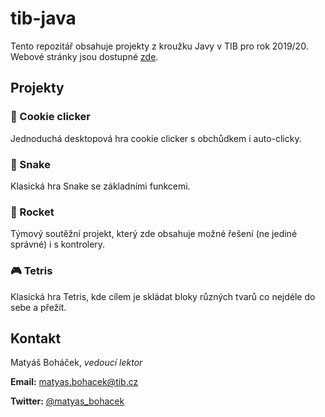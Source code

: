 # tib-java

Tento repozitář obsahuje projekty z kroužku Javy v TIB pro rok 2019/20. Webové stránky jsou dostupné [zde](https://tib.cz/krouzky/trava/kategorie/27).

## Projekty

### 🍪 Cookie clicker

Jednoduchá desktopová hra cookie clicker s obchůdkem i auto-clicky.

### 🐍 Snake

Klasická hra Snake se základními funkcemi.

### 🚀 Rocket

Týmový soutěžní projekt, který zde obsahuje možné řešení (ne jediné správné) i s kontrolery.

### 🎮 Tetris

Klasická hra Tetris, kde cílem je skládat bloky různých tvarů co nejdéle do sebe a přežít.

## Kontakt

Matyáš Boháček, *vedoucí lektor*

**Email:** [matyas.bohacek@tib.cz](matyas.bohacek@tib.cz)

**Twitter:** [@matyas_bohacek](https://twitter.com/matyas_bohacek)
